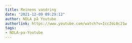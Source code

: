 ```yaml
---
title: Reinens vandring
date: "2021-12-09 09:29:12"
author: NDLA på Youtube
authorlink: https://www.youtube.com/watch?v=Icc2oL0c21w
tags:
- NDLA-pa-Youtube
---
```

